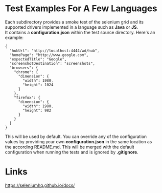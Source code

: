 # Test Examples For A Few Languages
Each subdirectory provides a smoke test of the selenium grid and its supported drivers implemented in a language such as **Java** or **JS**.  
It contains a **configuration.json** within the test source directory. Here's an example:
```
{
  "hubUrl": "http://localhost:4444/wd/hub",
  "homePage": "http://www.google.com",
  "expectedTitle": "Google",
  "screenshotDestination": "screenshots",
  "browsers": {
    "chrome": {
      "dimension": {
        "width": 1980,
        "height": 1024
      }
    },
    "firefox": {
      "dimension": {
        "width": 1980,
        "height": 982
      }
    }
  }
}
```
This will be used by default. You can override any of the configuration values by providing your own **configuration.json** in the same location as the according README.md. This will be merged with the default configuration when running the tests and is ignored by **.gitignore**.

# Links
https://seleniumhq.github.io/docs/  
